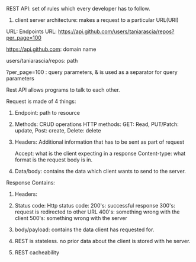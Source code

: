 REST API: set of rules which every developer has to follow. 

1. client server architecture: makes a request to a particular URL(URI)


URL: Endpoints
URL: https://api.github.com/users/taniarascia/repos?per_page=100

https://api.github.com: domain name

users/taniarascia/repos: path

?per_page=100 : query parameters, & is used as a separator for query parameters

Rest API allows programs to talk to each other.


Request is made of 4 things:

1. Endpoint: path to resource

2. Methods: CRUD operations
    HTTP methods: GET: Read, PUT/Patch: update, Post: create, Delete: delete

3. Headers: Additional information that has to be sent as part of request

    Accept: what is the client expecting in a response 
    Content-type: what format is the request body is in. 

4. Data/body: contains the data which client wants to send to the server.


Response Contains: 

1. Headers: 

2. Status code: Http status code: 
    200's: successful response 
    300's: request is redirected to other URL
    400's: something wrong with the client
    500's: something wrong with the server

3. body/payload: contains the data client has requested for. 







2. REST is stateless. no prior data about the client is stored with he server.
3. REST cacheability

